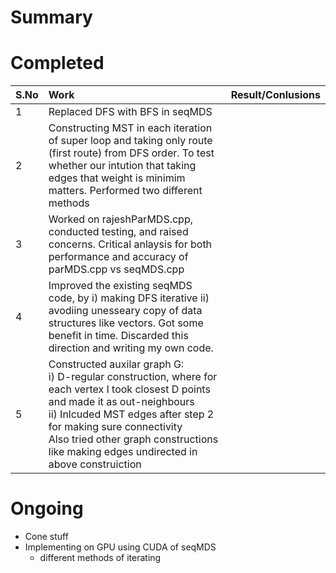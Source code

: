 # Summary

# Completed 
| S.No | Work | Result/Conlusions |
|:-----|:-|:--|
| 1  | Replaced DFS with BFS in seqMDS | 
| 2  | Constructing MST in each iteration of super loop and taking only route (first route) from DFS order. To test whether our intution that taking edges that weight is minimim matters. Performed two different methods |
| 3 | Worked on rajeshParMDS.cpp, conducted testing, and raised concerns. Critical anlaysis for both performance and accuracy of parMDS.cpp vs seqMDS.cpp|
| 4 | Improved the existing seqMDS code, by i) making DFS iterative ii) avodiing unesseary copy of data structures like vectors. Got some benefit in time. Discarded this direction and writing my own code. |
| 5 | Constructed auxilar graph G: <br/> i) D-regular construction, where for each vertex I took closest D points and made it as out-neighbours <br/> ii) Inlcuded MST edges after step 2 for making sure connectivity <br/> Also tried other graph constructions like making edges undirected in above construiction | 



# Ongoing 
- Cone stuff
- Implementing on GPU using CUDA of seqMDS
    - different methods of iterating